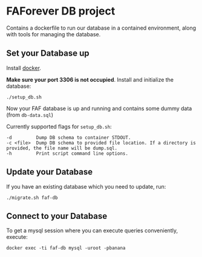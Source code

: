 # FAForever DB project

Contains a dockerfile to run our database in a contained environment, along with tools for managing the database.

## Set your Database up

Install [docker](http://docker.com).

**Make sure your port 3306 is not occupied**. Install and initialize the database:

    ./setup_db.sh

Now your FAF database is up and running and contains some dummy data (from `db-data.sql`)

Currently supported flags for `setup_db.sh`:

    -d         Dump DB schema to container STDOUT.
    -c <file>  Dump DB schema to provided file location. If a directory is provided, the file name will be dump.sql.
    -h         Print script command line options.

## Update your Database

If you have an existing database which you need to update, run:

    ./migrate.sh faf-db

## Connect to your Database

To get a mysql session where you can execute queries conveniently, execute:

    docker exec -ti faf-db mysql -uroot -pbanana

